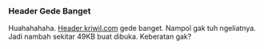 ### Header Gede Banget

Huahahahaha. <a href="http://kriwil.com/images/kriwil_02-shadow.png">Header kriwil.com</a> gede banget. Nampol gak tuh ngeliatnya. Jadi nambah sekitar 49KB buat dibuka. Keberatan gak?

<!-- {"time": "2007-09-15 07:29:04", "title": "Header Gede Banget"} -->
